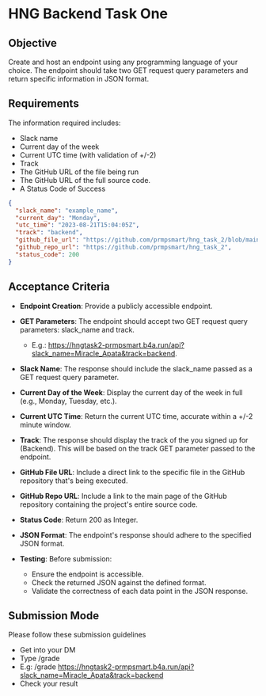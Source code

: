 # HNG Backend Task One
## Objective

Create and host an endpoint using any programming language of your choice.
The endpoint should take two GET request query parameters and return specific information in JSON format.

## Requirements
The information required includes:

- Slack name
- Current day of the week
- Current UTC time (with validation of +/-2)
- Track
- The GitHub URL of the file being run
- The GitHub URL of the full source code.
- A  Status Code of Success

``` json
{
  "slack_name": "example_name",
  "current_day": "Monday",
  "utc_time": "2023-08-21T15:04:05Z",
  "track": "backend",
  "github_file_url": "https://github.com/prmpsmart/hng_task_2/blob/main/main.py",
  "github_repo_url": "https://github.com/prmpsmart/hng_task_2",
  "status_code": 200
}
```

## Acceptance Criteria

- **Endpoint Creation**: Provide a publicly accessible endpoint.
- **GET Parameters**: The endpoint should accept two GET request query parameters: slack_name and track.
    - E.g.: https://hngtask2-prmpsmart.b4a.run/api?slack_name=Miracle_Apata&track=backend.

- **Slack Name**: The response should include the slack_name passed as a GET request query parameter.
- **Current Day of the Week**: Display the current day of the week in full (e.g., Monday, Tuesday, etc.).
- **Current UTC Time**: Return the current UTC time, accurate within a +/-2 minute window.
- **Track**: The response should display the track of the you signed up for (Backend). This will be based on the track GET parameter passed to the endpoint.
- **GitHub File URL**: Include a direct link to the specific file in the GitHub repository that's being executed.
- **GitHub Repo URL**: Include a link to the main page of the GitHub repository containing the project's entire source code.
- **Status Code**: Return 200 as Integer.
- **JSON Format**: The endpoint's response should adhere to the specified JSON format.
- **Testing**: Before submission:
    - Ensure the endpoint is accessible.
    - Check the returned JSON against the defined format.
    - Validate the correctness of each data point in the JSON response.

## Submission Mode
Please follow these submission guidelines

- Get into your DM
- Type /grade <your-api-endpoint-url-with-the-query-parameters>
- E.g: /grade https://hngtask2-prmpsmart.b4a.run/api?slack_name=Miracle_Apata&track=backend
- Check your result
 
